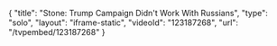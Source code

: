 {
    "title": "Stone: Trump Campaign Didn't Work With Russians",
    "type": "solo",
    "layout": "iframe-static",
    "videoId": "123187268",
    "url": "\/tvpembed\/123187268"
}